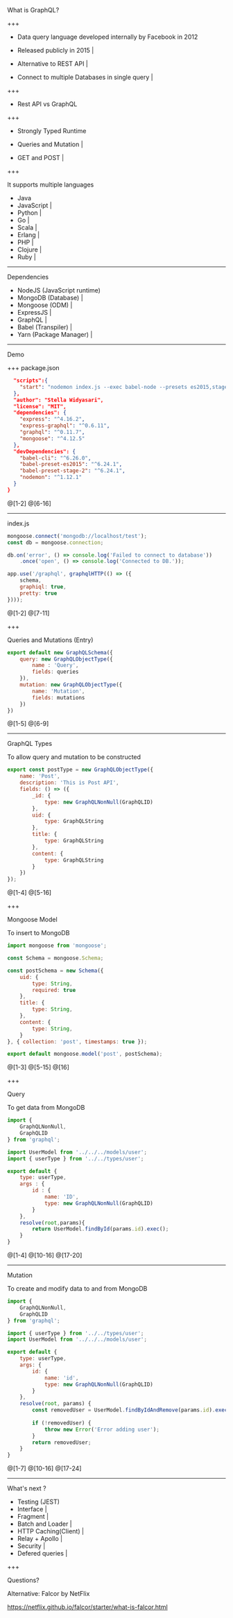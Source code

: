 What is GraphQL?

+++

- Data query language developed internally by Facebook in 2012

- Released publicly in 2015                                       |

- Alternative to REST API                                         |

- Connect to multiple Databases in single query                   |

+++


- Rest API vs GraphQL


+++

- Strongly Typed Runtime      

- Queries and Mutation        |

- GET and POST                |

+++

It supports multiple languages

- Java
- JavaScript |
- Python     |
- Go         |
- Scala      |
- Erlang     |
- PHP        |
- Clojure    |
- Ruby       |

---

Dependencies 
- NodeJS (JavaScript runtime)     
- MongoDB (Database)          | 
- Mongoose (ODM)              |           
- ExpressJS                   | 
- GraphQL                     |
- Babel (Transpiler)          |
- Yarn (Package Manager)      |

---

Demo

+++
package.json

```json
  "scripts":{
    "start": "nodemon index.js --exec babel-node --presets es2015,stage-2"
  },
  "author": "Stella Widyasari",
  "license": "MIT",
  "dependencies": {
    "express": "^4.16.2",
    "express-graphql": "^0.6.11",
    "graphql": "^0.11.7",
    "mongoose": "^4.12.5"
  },
  "devDependencies": {
    "babel-cli": "^6.26.0",
    "babel-preset-es2015": "^6.24.1",
    "babel-preset-stage-2": "^6.24.1",
    "nodemon": "^1.12.1"
  }
}
```
@[1-2]
@[6-16]

---

index.js 

```js
mongoose.connect('mongodb://localhost/test');
const db = mongoose.connection;

db.on('error', () => console.log('Failed to connect to database'))
    .once('open', () => console.log('Connected to DB.'));

app.use('/graphql', graphqlHTTP(() => ({
    schema,
    graphiql: true,
    pretty: true
})));
```
@[1-2]
@[7-11]

+++

Queries and Mutations (Entry)

```js
export default new GraphQLSchema({
    query: new GraphQLObjectType({
        name : 'Query',
        fields: queries
    }),
    mutation: new GraphQLObjectType({
        name: 'Mutation',
        fields: mutations
    })
})
```
@[1-5]
@[6-9]

---

GraphQL Types

To allow query and mutation to be constructed

```js
export const postType = new GraphQLObjectType({
    name: 'Post',
    description: 'This is Post API',
    fields: () => ({
        _id: {
            type: new GraphQLNonNull(GraphQLID)
        },
        uid: {
            type: GraphQLString
        },
        title: {
            type: GraphQLString
        },
        content: {
            type: GraphQLString
        }
    })
});
```
@[1-4]
@[5-16]

+++

Mongoose Model

To insert to MongoDB 

```js
import mongoose from 'mongoose';

const Schema = mongoose.Schema;

const postSchema = new Schema({
    uid: {
        type: String,
        required: true
    },
    title: {
        type: String,
    },
    content: {
        type: String,
    }
}, { collection: 'post', timestamps: true });

export default mongoose.model('post', postSchema);
```
@[1-3]
@[5-15]
@[16]

+++

Query 

To get data from MongoDB 

```js
import {
    GraphQLNonNull,
    GraphQLID
} from 'graphql';

import UserModel from '../../../models/user';
import { userType } from '../../types/user';

export default {
    type: userType,
    args : {
        id : {
            name: 'ID',
            type: new GraphQLNonNull(GraphQLID)
        }
    },
    resolve(root,params){
        return UserModel.findById(params.id).exec();
    }
}
```
@[1-4]
@[10-16]
@[17-20]

---

Mutation

To create and modify data to and from MongoDB 

```js
import {
    GraphQLNonNull,
    GraphQLID
} from 'graphql';

import { userType } from '../../types/user';
import UserModel from '../../../models/user';

export default {
    type: userType,
    args: {
        id: {
            name: 'id',
            type: new GraphQLNonNull(GraphQLID)
        }
    },
    resolve(root, params) {
        const removedUser = UserModel.findByIdAndRemove(params.id).exec();
    
        if (!removedUser) {
            throw new Error('Error adding user');
        }
        return removedUser;
    }
}
```
@[1-7]
@[10-16]
@[17-24]

---

What's next ?
- Testing (JEST)
- Interface             |
- Fragment              |
- Batch and Loader      |
- HTTP Caching(Client)  |
- Relay + Apollo        |
- Security              |
- Defered queries       |

+++

Questions?

Alternative: Falcor by NetFlix

https://netflix.github.io/falcor/starter/what-is-falcor.html



